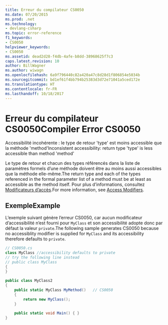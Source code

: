 ```yaml
---
title: Erreur du compilateur CS0050
ms.date: 07/20/2015
ms.prod: .net
ms.technology:
- devlang-csharp
ms.topic: error-reference
f1_keywords:
- CS0050
helpviewer_keywords:
- CS0050
ms.assetid: dead2d28-f4db-4afe-b8dd-38968625f7c3
caps.latest.revision: 10
author: BillWagner
ms.author: wiwagn
ms.openlocfilehash: 6a9f796440c82a420a47c8d28d1f806854e5034b
ms.sourcegitcommit: bd1ef61f4bb794b25383d3d72e71041a5ced172e
ms.translationtype: HT
ms.contentlocale: fr-FR
ms.lasthandoff: 10/18/2017
---
```

# <a name="compiler-error-cs0050"></a><span data-ttu-id="fc3b1-102">Erreur du compilateur CS0050</span><span class="sxs-lookup"><span data-stu-id="fc3b1-102">Compiler Error CS0050</span></span>
<span data-ttu-id="fc3b1-103">Accessibilité incohérente : le type de retour 'type' est moins accessible que la méthode 'method'</span><span class="sxs-lookup"><span data-stu-id="fc3b1-103">Inconsistent accessibility: return type 'type' is less accessible than method 'method'</span></span>  
  
 <span data-ttu-id="fc3b1-104">Le type de retour et chacun des types référencés dans la liste de paramètres formels d’une méthode doivent être au moins aussi accessibles que la méthode elle-même.</span><span class="sxs-lookup"><span data-stu-id="fc3b1-104">The return type and each of the types referenced in the formal parameter list of a method must be at least as accessible as the method itself.</span></span> <span data-ttu-id="fc3b1-105">Pour plus d’informations, consultez [Modificateurs d’accès](../../../csharp/programming-guide/classes-and-structs/access-modifiers.md).</span><span class="sxs-lookup"><span data-stu-id="fc3b1-105">For more information, see [Access Modifiers](../../../csharp/programming-guide/classes-and-structs/access-modifiers.md).</span></span>  
  
## <a name="example"></a><span data-ttu-id="fc3b1-106">Exemple</span><span class="sxs-lookup"><span data-stu-id="fc3b1-106">Example</span></span>  
 <span data-ttu-id="fc3b1-107">L’exemple suivant génère l’erreur CS0050, car aucun modificateur d’accessibilité n’est fourni pour `MyClass` et son accessibilité adopte donc par défaut la valeur `private`.</span><span class="sxs-lookup"><span data-stu-id="fc3b1-107">The following sample generates CS0050 because no accessiblity modifier is supplied for `MyClass` and its accessibility therefore defaults to `private`.</span></span>  
  
```csharp  
// CS0050.cs  
class MyClass //accessibility defaults to private  
// try the following line instead  
// public class MyClass   
{  
}  
  
public class MyClass2  
{  
    public static MyClass MyMethod()   // CS0050  
    {  
        return new MyClass();  
    }  
  
    public static void Main() { }  
}  
```
